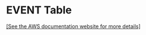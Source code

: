 # EVENT Table<a name="r_eventtable"></a>

[\[See the AWS documentation website for more details\]](http://docs.aws.amazon.com/redshift/latest/dg/r_eventtable.html)